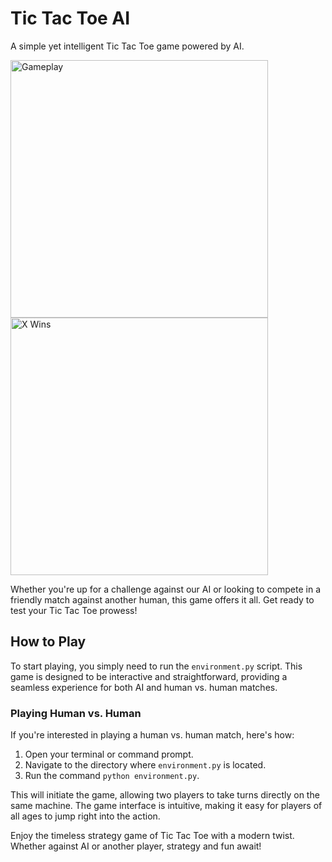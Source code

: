 # Tic Tac Toe AI

A simple yet intelligent Tic Tac Toe game powered by AI.

<p float="left">
  <img src="https://github.com/lileetung/tictactoe-ai/assets/83776772/e77ce8dd-ddaa-4785-8954-f684f36b2bcb" width="412" alt="Gameplay"/>
  <img src="https://github.com/lileetung/tictactoe-ai/assets/83776772/92b53ab0-8dc4-4046-87dd-fd90c6cd2755" width="412" alt="X Wins"/>
</p>


Whether you're up for a challenge against our AI or looking to compete in a friendly match against another human, this game offers it all. Get ready to test your Tic Tac Toe prowess!

## How to Play

To start playing, you simply need to run the `environment.py` script. This game is designed to be interactive and straightforward, providing a seamless experience for both AI and human vs. human matches.

### Playing Human vs. Human

If you're interested in playing a human vs. human match, here's how:

1. Open your terminal or command prompt.
2. Navigate to the directory where `environment.py` is located.
3. Run the command `python environment.py`.

This will initiate the game, allowing two players to take turns directly on the same machine. The game interface is intuitive, making it easy for players of all ages to jump right into the action.

Enjoy the timeless strategy game of Tic Tac Toe with a modern twist. Whether against AI or another player, strategy and fun await!

